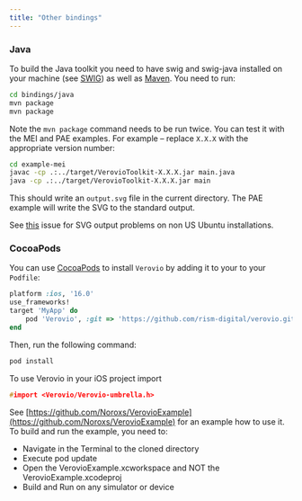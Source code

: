 ```yaml
---
title: "Other bindings"
---
```


### Java

To build the Java toolkit you need to have swig and swig-java installed on your machine (see <a href="http://swig.org" target="_blank">SWIG</a>) as well as [Maven](https://maven.apache.org/). You need to run:

```bash
cd bindings/java
mvn package
mvn package
```

Note the `mvn package` command needs to be run twice. You can test it with the MEI and PAE examples. For example – replace `X.X.X` with the appropriate version number:

```bash
cd example-mei
javac -cp .:../target/VerovioToolkit-X.X.X.jar main.java 
java -cp .:../target/VerovioToolkit-X.X.X.jar main
```

This should write an `output.svg` file in the current directory. The PAE example will write the SVG to the standard output.

See [this](https://github.com/rism-ch/verovio/issues/996) issue for SVG output problems on non US Ubuntu installations.

### CocoaPods

You can use [CocoaPods](http://cocoapods.org/) to install `Verovio` by adding it to your to your `Podfile`:

```ruby
platform :ios, '16.0'
use_frameworks!
target 'MyApp' do
	pod 'Verovio', :git => 'https://github.com/rism-digital/verovio.git', :branch => 'master'
end
```

Then, run the following command:

```bash
pod install
```

To use Verovio in your iOS project import

```cpp
#import <Verovio/Verovio-umbrella.h>
```

See [https://github.com/Noroxs/VerovioExample](https://github.com/Noroxs/VerovioExample) for an example how to use it. To build and run the example, you need to:

* Navigate in the Terminal to the cloned directory
* Execute pod update
* Open the VerovioExample.xcworkspace and NOT the VerovioExample.xcodeproj
* Build and Run on any simulator or device
